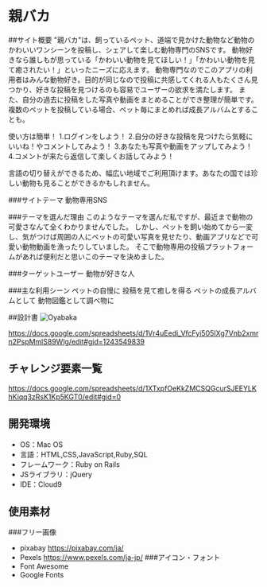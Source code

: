 # 親バカ

##サイト概要
"親バカ"は、飼っているペット、道端で見かけた動物など動物のかわいいワンシーンを投稿し、シェアして楽しむ動物専門のSNSです。
動物好きなら誰しもが思っている「かわいい動物を見てほしい！」「かわいい動物を見て癒されたい！」といったニーズに応えます。
動物専門なのでこのアプリの利用者はみんな動物好き。目的が同じなので投稿に共感してくれる人もたくさん見つかり、好きな投稿を見つけるのも容易でユーザーの欲求を満たします。
また、自分の過去に投稿をした写真や動画をまとめることができ整理が簡単です。複数のペットを投稿している場合、ペット毎にまとめれば成長アルバムとすることも。

使い方は簡単！
1.ログインをしよう！
2.自分の好きな投稿を見つけたら気軽にいいね！やコメントしてみよう！
3.あなたも写真や動画をアップしてみよう！
4.コメントが来たら返信して楽しくお話してみよう！

言語の切り替えができるため、幅広い地域でご利用頂けます。あなたの国では珍しい動物も見ることができるかもしれません。

###サイトテーマ
動物専用SNS

###テーマを選んだ理由
このようなテーマを選んだ私ですが、最近まで動物の可愛さなんて全くわかりませんでした。
しかし、ペットを飼い始めてから一変し、気がつけば周囲の人にペットの可愛い写真を見せたり、動画アプリなどで可愛い動物動画を漁ったりしていました。
そこで動物専用の投稿プラットフォームがあれば便利だと思いこのテーマを決めました。

###ターゲットユーザー
動物が好きな人

###主な利用シーン
ペットの自慢に
投稿を見て癒しを得る
ペットの成長アルバムとして
動物図鑑として調べ物に

##設計書
![Oyabaka](https://user-images.githubusercontent.com/81727391/131783894-f6b9093e-281c-418d-b752-9606852e1510.png)

https://docs.google.com/spreadsheets/d/1Vr4uEedi_VfcFyi505IXg7Vnb2xmrn2PspMmlS89Wlg/edit#gid=1243549839

## チャレンジ要素一覧
https://docs.google.com/spreadsheets/d/1XTxpfOeKkZMCSQGcurSJEEYLKhKiqq3zRsK1Kp5KGT0/edit#gid=0

## 開発環境
- OS：Mac OS
- 言語：HTML,CSS,JavaScript,Ruby,SQL
- フレームワーク：Ruby on Rails
- JSライブラリ：jQuery
- IDE：Cloud9

## 使用素材
###フリー画像
- pixabay  https://pixabay.com/ja/
- Pexels  https://www.pexels.com/ja-jp/
###アイコン・フォント
- Font Awesome
- Google Fonts

